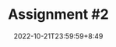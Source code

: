 ---
type: assignment
date: 2022-10-21T23:59:59+8:49
title: 'Assignment #2'
pdf: /static_files/assignments/02_assignment.pdf
attachment: /static_files/assignments/02_assignment.zip

due_event: 
    type: due
    date: 2022-11-05T23:59:59
    description: 'Assignment #2 due'
---